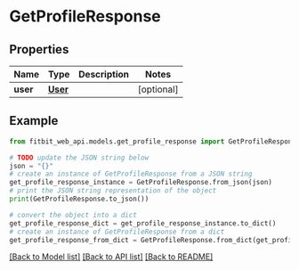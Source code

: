 # GetProfileResponse

## Properties

| Name     | Type                | Description | Notes      |
| -------- | ------------------- | ----------- | ---------- |
| **user** | [**User**](User.md) |             | [optional] |

## Example

```python
from fitbit_web_api.models.get_profile_response import GetProfileResponse

# TODO update the JSON string below
json = "{}"
# create an instance of GetProfileResponse from a JSON string
get_profile_response_instance = GetProfileResponse.from_json(json)
# print the JSON string representation of the object
print(GetProfileResponse.to_json())

# convert the object into a dict
get_profile_response_dict = get_profile_response_instance.to_dict()
# create an instance of GetProfileResponse from a dict
get_profile_response_from_dict = GetProfileResponse.from_dict(get_profile_response_dict)
```

[[Back to Model list]](../README.md#documentation-for-models) [[Back to API list]](../README.md#documentation-for-api-endpoints) [[Back to README]](../README.md)
